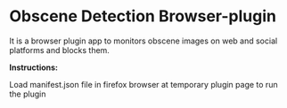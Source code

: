 # Obscene Detection Browser-plugin
It is a browser plugin  app to monitors obscene images on web and social platforms and blocks them.

**Instructions:**

Load manifest.json file in firefox browser at temporary plugin page to run the plugin
